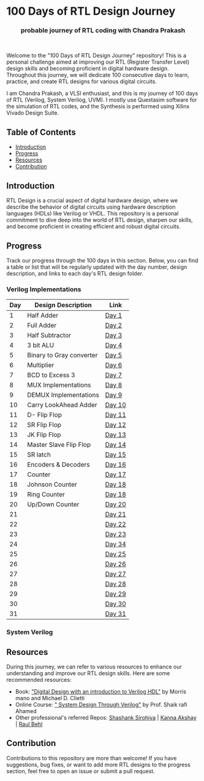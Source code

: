 # 100 Days of RTL Design Journey

<div align= center> 
<h3> probable journey of RTL coding with Chandra Prakash </h3>
</div>
<br>

Welcome to the "100 Days of RTL Design Journey" repository! This is a personal challenge aimed at improving our RTL (Register Transfer Level) design skills and becoming proficient in digital hardware design. Throughout this journey, we will dedicate 100 consecutive days to learn, practice, and create RTL designs for various digital circuits.

I am Chandra Prakash, a VLSI enthusiast, and this is my journey of 100 days of RTL (Verilog, System Verilog, UVM). 
I mostly use Questasim software for the simulation of RTL codes, and the Synthesis is performed using Xilinx Vivado Design Suite.

## Table of Contents

- [Introduction](#introduction)
- [Progress](#progress)
- [Resources](#resources)
- [Contribution](#contribution)

## Introduction

RTL Design is a crucial aspect of digital hardware design, where we describe the behavior of digital circuits using hardware description languages (HDLs) like Verilog or VHDL. This repository is a personal commitment to dive deep into the world of RTL design, sharpen our skills, and become proficient in creating efficient and robust digital circuits.


## Progress

Track our progress through the 100 days in this section. Below, you can find a table or list that will be regularly updated with the day number, design description, and links to each day's RTL design folder.

### Verilog Implementations
| Day | Design Description     | Link              |      
|----|-------------------------|-------------------|
| 1  |Half Adder               | [Day 1](Day-1/)   |
| 2  |Full Adder               | [Day 2](Day-2/)   |
| 3  |Half Subtractor          | [Day 3](Day-3/)   |
| 4  |3 bit ALU                | [Day 4](Day-4/)   |
| 5  |Binary to Gray converter | [Day 5](Day-5/)   |
| 6  |Multiplier               | [Day 6](Day-6/)   |
| 7  |BCD to Excess 3          | [Day 7](Day-7/)   | 
| 8  |MUX Implementations      | [Day 8](Day-8/)   |
| 9  |DEMUX Implementations    | [Day 9](Day-9/)   |
| 10 |Carry LookAhead Adder    | [Day 10](Day-10/) |
| 11 |D- Flip Flop             | [Day 11](Day-11/) |
| 12 |SR Flip Flop             | [Day 12](Day-12/) |
| 13 |JK Flip Flop             | [Day 13](Day-13/) |
| 14 |Master Slave Flip Flop   | [Day 14](Day-14/) |
| 15 |SR latch                 | [Day 15](Day-15/) |
| 16 |Encoders & Decoders      | [Day 16](Day-16/) |
| 17 |Counter                  | [Day 17](Day-17/) |
| 18 |Johnson Counter          | [Day 18](Day-18/) |
| 19 |Ring Counter             | [Day 18](Day-19/) |
| 20 |Up/Down Counter          | [Day 20](Day-20/) |
| 21 |                         | [Day 21](Day-21/) |
| 22 |                         | [Day 22](Day-22/) |
| 23 |                         | [Day 23](Day-23/) |
| 24 |                         | [Day 34](Day-24/) |
| 25 |                         | [Day 25](Day-25/) |
| 26 |                         | [Day 26](Day-26/) |
| 27 |                         | [Day 27](Day-27/) |
| 28 |                         | [Day 28](Day-28/) |
| 29 |                         | [Day 29](Day-29/) |
| 30 |                         | [Day 30](Day-30/) |
| 31 |                         | [Day 31](Day-31/) |


### System Verilog



## Resources

During this journey, we can refer to various resources to enhance our understanding and improve our RTL design skills. Here are some recommended resources:

- Book: ["Digital Design with an introduction to Verilog HDL"](https://www.portcity.edu.bd/files/636444791235373856_Digitallogicdesign.pdf) by Morris mano and Michael D. Clietti 
- Online Course: [" System Design Through Verilog"](https://onlinecourses.nptel.ac.in/noc23_ee88/preview) by Prof. Shaik rafi Ahamed 
- Other professional's referred Repos: [Shashank Sirohiya](https://github.com/ShashankSirohiya/100DaysOfRtl) | [Kanna Akshay](https://github.com/kanna-akshay/100-DAYS-OF-RTL) | [Raul Behl](https://github.com/raulbehl/100DaysOfRTL)
  
## Contribution

Contributions to this repository are more than welcome! If you have suggestions, bug fixes, or want to add more RTL designs to the progress section, feel free to open an issue or submit a pull request.
